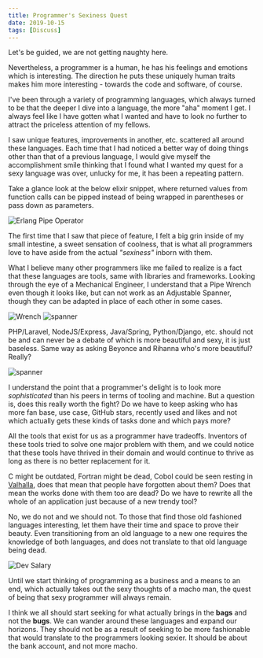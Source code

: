```yaml
---
title: Programmer's Sexiness Quest
date: 2019-10-15
tags: [Discuss]
---
```


Let's be guided, we are not getting naughty here.

Nevertheless, a programmer is a human, he has his feelings and emotions which is interesting. The direction he puts these uniquely human traits makes him more interesting - towards the code and software, of course.

I've been through a variety of programming languages, which always turned to be that the deeper I dive into a language, the more "aha" moment I get. I always feel like I have gotten what I wanted and have to look no further to attract the priceless attention of my fellows.

I saw unique features, improvements in another, etc. scattered all around these languages. Each time that I had noticed a better way of doing things other than that of a previous language, I would give myself the accomplishment smile thinking that I found what I wanted my quest for a sexy language was over, unlucky for me, it has been a repeating pattern.

Take a glance look at the below elixir snippet, where returned values from function calls can be pipped instead of being wrapped in parentheses or pass down as parameters.

![Erlang Pipe Operator](/assets/erlang-snippet.png)

The first time that I saw that piece of feature, I felt a big grin inside of my small intestine, a sweet sensation of coolness, that is what all programmers love to have aside from the actual _"sexiness"_ inborn with them.

What I believe many other programmers like me failed to realize is a fact that these languages are tools, same with libraries and frameworks. Looking through the eye of a Mechanical Engineer, I understand that a Pipe Wrench even though it looks like, but can not work as an Adjustable Spanner, though they can be adapted in place of each other in some cases.

![Wrench](/assets/wrench.jpg)
![spanner](/assets/adjustable.jpeg)

PHP/Laravel, NodeJS/Express, Java/Spring, Python/Django, etc. should not be and can never be a debate of which is more beautiful and sexy, it is just baseless. Same way as asking Beyonce and Rihanna who's more beautiful? Really?

![spanner](/assets/rihanna-beyonce.jpeg)

I understand the point that a programmer's delight is to look more _sophisticated_ than his peers in terms of tooling and machine. But a question is, does this really worth the fight? Do we have to keep asking who has more fan base, use case, GitHub stars, recently used and likes and not which actually gets these kinds of tasks done and which pays more?

All the tools that exist for us as a programmer have tradeoffs. Inventors of these tools tried to solve one major problem with them, and we could notice that these tools have thrived in their domain and would continue to thrive as long as there is no better replacement for it.

C might be outdated, Fortran might be dead, Cobol could be seen resting in [Valhalla](https://en.wikipedia.org/wiki/Valhalla), does that mean that people have forgotten about them? Does that mean the works done with them too are dead? Do we have to rewrite all the whole of an application just because of a new trendy tool?

No, we do not and we should not. To those that find those old fashioned languages interesting, let them have their time and space to prove their beauty. Even transitioning from an old language to a new one requires the knowledge of both languages, and does not translate to that old language being dead.

![Dev Salary](/assets/dev-salary.png)

Until we start thinking of programming as a business and a means to an end, which actually takes out the sexy thoughts of a macho man, the quest of being that sexy programmer will always remain.

I think we all should start seeking for what actually brings in the **bags** and not the **bugs**. We can wander around these languages and expand our horizons. They should not be as a result of seeking to be more fashionable that would translate to the programmers looking sexier. It should be about the bank account, and not more macho.